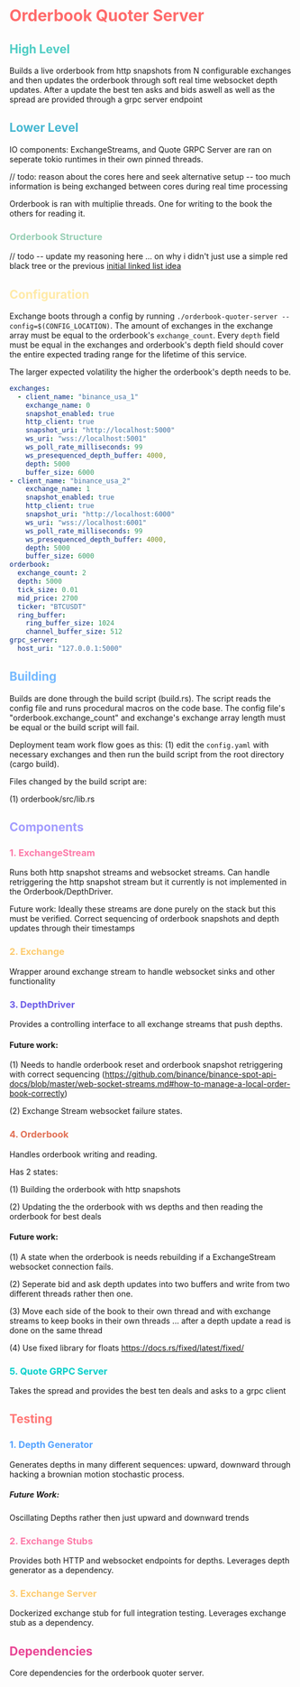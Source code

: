 # <span style="color: #FF6B6B;">Orderbook Quoter Server</span>

## <span style="color: #4ECDC4;">High Level</span>

Builds a live orderbook from http snapshots from N configurable exchanges and then updates the orderbook 
through soft real time websocket depth updates. After a update the best ten asks and bids aswell as well 
as the spread are provided through a grpc server endpoint

## <span style="color: #45B7D1;">Lower Level</span>

IO components: ExchangeStreams, and Quote GRPC Server are ran on seperate tokio runtimes in their own
pinned threads.

// todo: reason about the cores here and seek alternative setup 
   -- too much information is being exchanged between cores during real time processing

Orderbook is ran with multiplie threads. One for writing to the book the others for reading it.

### <span style="color: #96CEB4;">Orderbook Structure</span>

// todo -- update my reasoning here ... on why i didn't just use a simple red black tree
    or the previous [initial linked list idea](https://github.com/githubsands/liquidity-engine/pull/10)

## <span style="color: #FFEAA7;">Configuration</span>

Exchange boots through a config by running `./orderbook-quoter-server --config=$(CONFIG_LOCATION)`. The 
amount of exchanges in the exchange array must be equal to the orderbook's `exchange_count`. Every
`depth` field must be equal in the exchanges and orderbook's depth field should cover the entire 
expected trading range for the lifetime of this service. 

The larger expected volatility the higher the orderbook's depth needs to be.

```yaml       
exchanges:
  - client_name: "binance_usa_1"
    exchange_name: 0
    snapshot_enabled: true
    http_client: true
    snapshot_uri: "http://localhost:5000"
    ws_uri: "wss://localhost:5001"
    ws_poll_rate_milliseconds: 99
    ws_presequenced_depth_buffer: 4000,
    depth: 5000
    buffer_size: 6000
- client_name: "binance_usa_2"
    exchange_name: 1
    snapshot_enabled: true
    http_client: true
    snapshot_uri: "http://localhost:6000"
    ws_uri: "wss://localhost:6001"
    ws_poll_rate_milliseconds: 99
    ws_presequenced_depth_buffer: 4000,
    depth: 5000
    buffer_size: 6000
orderbook:
  exchange_count: 2
  depth: 5000
  tick_size: 0.01
  mid_price: 2700
  ticker: "BTCUSDT"
  ring_buffer:
    ring_buffer_size: 1024
    channel_buffer_size: 512
grpc_server:
  host_uri: "127.0.0.1:5000"
```

## <span style="color: #74B9FF;">Building</span>

Builds are done through the build script (build.rs). The script reads the config file and runs procedural macros on 
the code base. The config file's "orderbook.exchange_count" and exchange's exchange array length must be equal or the
build script will fail.

Deployment team work flow goes as this: (1) edit the `config.yaml` with necessary exchanges and then run the build script 
from the root directory (cargo build).

Files changed by the build script are: 

(1) orderbook/src/lib.rs

## <span style="color: #A29BFE;">Components</span>

### <span style="color: #FD79A8;">1. ExchangeStream</span>

Runs both http snapshot streams and websocket streams. Can handle retriggering the http snapshot stream 
but it currently is not implemented in the Orderbook/DepthDriver. 

Future work: Ideally these streams are done purely on the stack but this must be verified. Correct
sequencing of orderbook snapshots and depth updates through their timestamps

### <span style="color: #FDCB6E;">2. Exchange</span>

Wrapper around exchange stream to handle websocket sinks and other functionality

### <span style="color: #6C5CE7;">3. DepthDriver</span>

Provides a controlling interface to all exchange streams that push depths.

#### Future work:

(1) Needs to handle orderbook reset and orderbook snapshot
retriggering with correct sequencing (https://github.com/binance/binance-spot-api-docs/blob/master/web-socket-streams.md#how-to-manage-a-local-order-book-correctly)

(2) Exchange Stream websocket failure states.

### <span style="color: #E17055;">4. Orderbook</span>

Handles orderbook writing and reading.  

Has 2 states:

(1) Building the orderbook with http snapshots

(2) Updating the the orderbook with ws depths and then reading the orderbook for best deals

#### Future work:

(1) A state when the orderbook is needs rebuilding if a ExchangeStream websocket connection fails. 

(2) Seperate bid and ask depth updates into two buffers and write from two different threads rather then one.

(3) Move each side of the book to their own thread and with exchange streams to keep books in their own
    threads ... after a depth update a read is done on the same thread

(4) Use fixed library for floats https://docs.rs/fixed/latest/fixed/

### <span style="color: #00CEC9;">5. Quote GRPC Server</span>

Takes the spread and provides the best ten deals and asks to a grpc client

## <span style="color: #FF7675;">Testing</span>

### <span style="color: #55A3FF;">1. Depth Generator</span>

Generates depths in many different sequences: upward, downward through
hacking a brownian motion stochastic process.

##### Future Work:

Oscillating Depths rather then just upward and downward trends

### <span style="color: #FD79A8;">2. Exchange Stubs</span>

Provides both HTTP and websocket endpoints for depths. Leverages depth generator
as a dependency.

### <span style="color: #FDCB6E;">3. Exchange Server</span>

Dockerized exchange stub for full integration testing. Leverages exchange stub as a
dependency.

## <span style="color: #E84393;">Dependencies</span>

Core dependencies for the orderbook quoter server.
